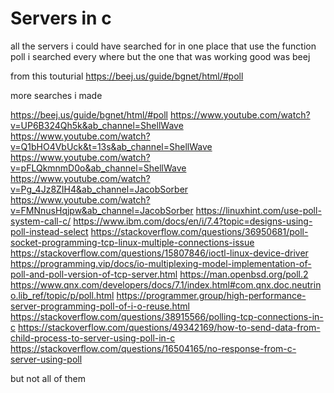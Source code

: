 # Servers in c 

all the servers i could have searched for in one place 
that use the function poll 
i searched every where 
but the one that was working good was beej 

from this touturial https://beej.us/guide/bgnet/html/#poll


more searches i made

https://beej.us/guide/bgnet/html/#poll
https://www.youtube.com/watch?v=UP6B324Qh5k&ab_channel=ShellWave
https://www.youtube.com/watch?v=Q1bHO4VbUck&t=13s&ab_channel=ShellWave
https://www.youtube.com/watch?v=pFLQkmnmD0o&ab_channel=ShellWave
https://www.youtube.com/watch?v=Pg_4Jz8ZIH4&ab_channel=JacobSorber
https://www.youtube.com/watch?v=FMNnusHqjpw&ab_channel=JacobSorber
https://linuxhint.com/use-poll-system-call-c/
https://www.ibm.com/docs/en/i/7.4?topic=designs-using-poll-instead-select
https://stackoverflow.com/questions/36950681/poll-socket-programming-tcp-linux-multiple-connections-issue
https://stackoverflow.com/questions/15807846/ioctl-linux-device-driver
https://programming.vip/docs/io-multiplexing-model-implementation-of-poll-and-poll-version-of-tcp-server.html
https://man.openbsd.org/poll.2
https://www.qnx.com/developers/docs/7.1/index.html#com.qnx.doc.neutrino.lib_ref/topic/p/poll.html
https://programmer.group/high-performance-server-programming-poll-of-i-o-reuse.html
https://stackoverflow.com/questions/38915566/polling-tcp-connections-in-c
https://stackoverflow.com/questions/49342169/how-to-send-data-from-child-process-to-server-using-poll-in-c
https://stackoverflow.com/questions/16504165/no-response-from-c-server-using-poll


but not all of them

